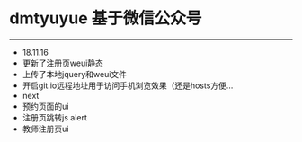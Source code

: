 # dmtyuyue 基于微信公众号
---
- 18.11.16
 - 更新了注册页weui静态
 - 上传了本地jquery和weui文件
 - 开启git.io远程地址用于访问手机浏览效果（还是hosts方便…
- next
 - 预约页面的ui
 - 注册页跳转js alert
 - 教师注册页ui
